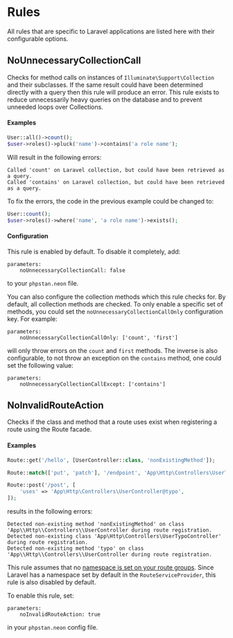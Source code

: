 # Rules

All rules that are specific to Laravel applications 
are listed here with their configurable options.


## NoUnnecessaryCollectionCall

Checks for method calls on instances of `Illuminate\Support\Collection` and their 
subclasses. If the same result could have been determined 
directly with a query then this rule will produce an error.
This rule exists to reduce unnecessarily heavy queries on the database 
and to prevent unneeded loops over Collections.

#### Examples
```php
User::all()->count();
$user->roles()->pluck('name')->contains('a role name');
```

Will result in the following errors:
```
Called 'count' on Laravel collection, but could have been retrieved as a query.
Called 'contains' on Laravel collection, but could have been retrieved as a query.
```

To fix the errors, the code in the previous example could be changed to:
```php
User::count();
$user->roles()->where('name', 'a role name')->exists();
```

#### Configuration
This rule is enabled by default. To disable it completely, add:
```
parameters:
    noUnnecessaryCollectionCall: false
```
to your `phpstan.neon` file.

You can also configure the collection methods which this rule 
checks for. By default, all collection methods are checked. 
To only enable a specific set of methods, you could set the
 `noUnnecessaryCollectionCallOnly` configuration key. For example:
```
parameters:
    noUnnecessaryCollectionCallOnly: ['count', 'first']
```
will only throw errors on the `count` and `first` methods.
The inverse is also configurable, to not throw an exception
on the `contains` method, one could set the following value:
```
parameters:
    noUnnecessaryCollectionCallExcept: ['contains']
```

## NoInvalidRouteAction

Checks if the class and method that a route uses exist when registering a route using 
the Route facade.

#### Examples

```php
Route::get('/hello', [UserController::class, 'nonExistingMethod']);

Route::match(['put', 'patch'], '/endpoint', 'App\Http\Controllers\UserTypoController@index');

Route::post('/post', [
    'uses' => 'App\Http\Controllers\UserController@typo',
]);
```

results in the following errors:
```
Detected non-existing method 'nonExistingMethod' on class 'App\\Http\\Controllers\\UserController during route registration.
Detected non-existing class 'App\Http\Controllers\UserTypoController' during route registration.
Detected non-existing method 'typo' on class 'App\\Http\\Controllers\\UserController during route registration.
```

This rule assumes that no [namespace is set on your route groups](https://laravel.com/docs/7.x/routing#route-group-namespaces).
Since Laravel has a namespace set by default in the `RouteServiceProvider`, this rule is also disabled by default.

To enable this rule, set:
```
parameters:
    noInvalidRouteAction: true
```

in your `phpstan.neon` config file.
